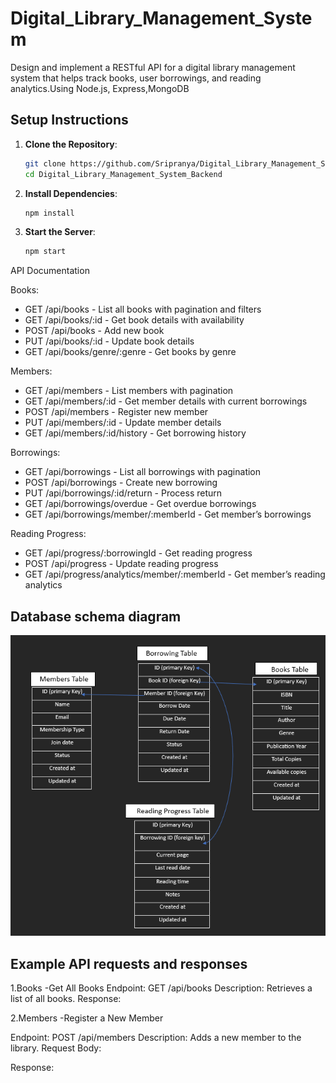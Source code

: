 ﻿# Digital_Library_Management_System
Design and implement a RESTful API for a digital library management system that helps 
track books, user borrowings, and reading analytics.Using Node.js, Express,MongoDB

## Setup Instructions
1. **Clone the Repository**:
   ```bash
   git clone https://github.com/Sripranya/Digital_Library_Management_System_Backend.git
   cd Digital_Library_Management_System_Backend
   ```
2. **Install Dependencies**:
   ```bash
   npm install
   ```
3. **Start the Server**:
   ```bash
   npm start
   ```
API Documentation 

Books:
 - GET /api/books - List all books with pagination and filters
- GET /api/books/:id - Get book details with availability
- POST /api/books - Add new book
- PUT /api/books/:id - Update book details
- GET /api/books/genre/:genre - Get books by genre
  
Members:
- GET /api/members - List members with pagination
- GET /api/members/:id - Get member details with current borrowings
- POST /api/members - Register new member
- PUT /api/members/:id - Update member details
- GET /api/members/:id/history - Get borrowing history
  
Borrowings: 
- GET /api/borrowings - List all borrowings with pagination
- POST /api/borrowings - Create new borrowing
- PUT /api/borrowings/:id/return - Process return
- GET /api/borrowings/overdue - Get overdue borrowings
- GET /api/borrowings/member/:memberId - Get member’s borrowings
  
Reading Progress:
- GET /api/progress/:borrowingId - Get reading progress
- POST /api/progress - Update reading progress
- GET /api/progress/analytics/member/:memberId - Get member’s reading analytics

## Database schema diagram 
![image alt](https://github.com/Sripranya/Digital_Library_Management_System_Backend/blob/e62d351c83e90ac088da38d4f2501e54eb76bfc2/Screenshot%202024-11-10%20233139.png)
## Example API requests and responses 
1.Books
-Get All Books
   Endpoint: GET /api/books
   Description: Retrieves a list of all books.
   Response:

2.Members
-Register a New Member

   Endpoint: POST /api/members
   Description: Adds a new member to the library.
   Request Body:

   Response:

      

    
  
